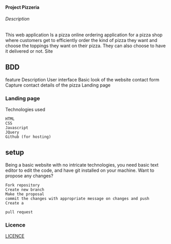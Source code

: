#### Project Pizzeria
###### Description

This web application Is a pizza online ordering application for a pizza shop where customers get to efficiently order the kind of pizza they want and choose the toppings they want on their pizza. They can also choose to have it delivered or not.
Site


## BDD
feature 	Description
User interface 	Basic look of the website
contact form 	Capture contact details of the pizza
Landing page

### Landing page
Technologies used

    HTML
    CSS
    Javascript
    JQuery
    Github (for hosting)

## setup

Being a basic website with no intricate technologies, you need basic text editor to edit the code, and have git installed on your machine.
Want to propose any changes?

    Fork repository
    Create new branch
    Make the proposal
    commit the changes with appropriate message on changes and push
    Create a 

    pull request


### Licence
[LICENCE](/.LICENCE)
